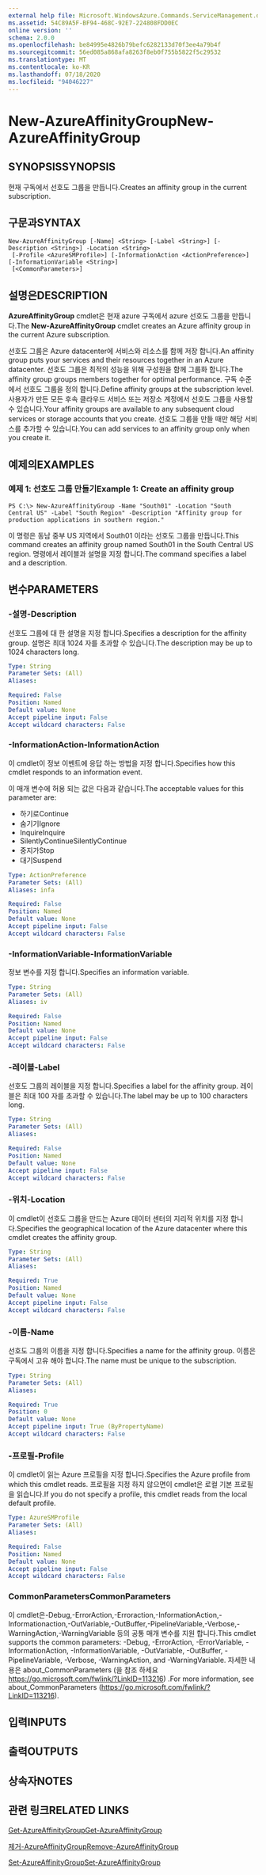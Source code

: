 ```yaml
---
external help file: Microsoft.WindowsAzure.Commands.ServiceManagement.dll-Help.xml
ms.assetid: 54C89A5F-BF94-468C-92E7-224808FDD0EC
online version: ''
schema: 2.0.0
ms.openlocfilehash: be84995e4826b79befc6282133d70f3ee4a79b4f
ms.sourcegitcommit: 56ed085a868afa8263f8eb0f755b5822f5c29532
ms.translationtype: MT
ms.contentlocale: ko-KR
ms.lasthandoff: 07/18/2020
ms.locfileid: "94046227"
---
```

# <span data-ttu-id="91a83-101">New-AzureAffinityGroup</span><span class="sxs-lookup"><span data-stu-id="91a83-101">New-AzureAffinityGroup</span></span>

## <span data-ttu-id="91a83-102">SYNOPSIS</span><span class="sxs-lookup"><span data-stu-id="91a83-102">SYNOPSIS</span></span>
<span data-ttu-id="91a83-103">현재 구독에서 선호도 그룹을 만듭니다.</span><span class="sxs-lookup"><span data-stu-id="91a83-103">Creates an affinity group in the current subscription.</span></span>

## <span data-ttu-id="91a83-104">구문과</span><span class="sxs-lookup"><span data-stu-id="91a83-104">SYNTAX</span></span>

```
New-AzureAffinityGroup [-Name] <String> [-Label <String>] [-Description <String>] -Location <String>
 [-Profile <AzureSMProfile>] [-InformationAction <ActionPreference>] [-InformationVariable <String>]
 [<CommonParameters>]
```

## <span data-ttu-id="91a83-105">설명은</span><span class="sxs-lookup"><span data-stu-id="91a83-105">DESCRIPTION</span></span>
<span data-ttu-id="91a83-106">**AzureAffinityGroup** cmdlet은 현재 azure 구독에서 azure 선호도 그룹을 만듭니다.</span><span class="sxs-lookup"><span data-stu-id="91a83-106">The **New-AzureAffinityGroup** cmdlet creates an Azure affinity group in the current Azure subscription.</span></span>

<span data-ttu-id="91a83-107">선호도 그룹은 Azure datacenter에 서비스와 리소스를 함께 저장 합니다.</span><span class="sxs-lookup"><span data-stu-id="91a83-107">An affinity group puts your services and their resources together in an Azure datacenter.</span></span>
<span data-ttu-id="91a83-108">선호도 그룹은 최적의 성능을 위해 구성원을 함께 그룹화 합니다.</span><span class="sxs-lookup"><span data-stu-id="91a83-108">The affinity group groups members together for optimal performance.</span></span>
<span data-ttu-id="91a83-109">구독 수준에서 선호도 그룹을 정의 합니다.</span><span class="sxs-lookup"><span data-stu-id="91a83-109">Define affinity groups at the subscription level.</span></span>
<span data-ttu-id="91a83-110">사용자가 만든 모든 후속 클라우드 서비스 또는 저장소 계정에서 선호도 그룹을 사용할 수 있습니다.</span><span class="sxs-lookup"><span data-stu-id="91a83-110">Your affinity groups are available to any subsequent cloud services or storage accounts that you create.</span></span>
<span data-ttu-id="91a83-111">선호도 그룹을 만들 때만 해당 서비스를 추가할 수 있습니다.</span><span class="sxs-lookup"><span data-stu-id="91a83-111">You can add services to an affinity group only when you create it.</span></span>

## <span data-ttu-id="91a83-112">예제의</span><span class="sxs-lookup"><span data-stu-id="91a83-112">EXAMPLES</span></span>

### <span data-ttu-id="91a83-113">예제 1: 선호도 그룹 만들기</span><span class="sxs-lookup"><span data-stu-id="91a83-113">Example 1: Create an affinity group</span></span>
```
PS C:\> New-AzureAffinityGroup -Name "South01" -Location "South Central US" -Label "South Region" -Description "Affinity group for production applications in southern region."
```

<span data-ttu-id="91a83-114">이 명령은 동남 중부 US 지역에서 South01 이라는 선호도 그룹을 만듭니다.</span><span class="sxs-lookup"><span data-stu-id="91a83-114">This command creates an affinity group named South01 in the South Central US region.</span></span>
<span data-ttu-id="91a83-115">명령에서 레이블과 설명을 지정 합니다.</span><span class="sxs-lookup"><span data-stu-id="91a83-115">The command specifies a label and a description.</span></span>

## <span data-ttu-id="91a83-116">변수</span><span class="sxs-lookup"><span data-stu-id="91a83-116">PARAMETERS</span></span>

### <span data-ttu-id="91a83-117">-설명</span><span class="sxs-lookup"><span data-stu-id="91a83-117">-Description</span></span>
<span data-ttu-id="91a83-118">선호도 그룹에 대 한 설명을 지정 합니다.</span><span class="sxs-lookup"><span data-stu-id="91a83-118">Specifies a description for the affinity group.</span></span>
<span data-ttu-id="91a83-119">설명은 최대 1024 자를 초과할 수 있습니다.</span><span class="sxs-lookup"><span data-stu-id="91a83-119">The description may be up to 1024 characters long.</span></span>

```yaml
Type: String
Parameter Sets: (All)
Aliases: 

Required: False
Position: Named
Default value: None
Accept pipeline input: False
Accept wildcard characters: False
```

### <span data-ttu-id="91a83-120">-InformationAction</span><span class="sxs-lookup"><span data-stu-id="91a83-120">-InformationAction</span></span>
<span data-ttu-id="91a83-121">이 cmdlet이 정보 이벤트에 응답 하는 방법을 지정 합니다.</span><span class="sxs-lookup"><span data-stu-id="91a83-121">Specifies how this cmdlet responds to an information event.</span></span>

<span data-ttu-id="91a83-122">이 매개 변수에 허용 되는 값은 다음과 같습니다.</span><span class="sxs-lookup"><span data-stu-id="91a83-122">The acceptable values for this parameter are:</span></span>

- <span data-ttu-id="91a83-123">하기로</span><span class="sxs-lookup"><span data-stu-id="91a83-123">Continue</span></span>
- <span data-ttu-id="91a83-124">숨기기</span><span class="sxs-lookup"><span data-stu-id="91a83-124">Ignore</span></span>
- <span data-ttu-id="91a83-125">Inquire</span><span class="sxs-lookup"><span data-stu-id="91a83-125">Inquire</span></span>
- <span data-ttu-id="91a83-126">SilentlyContinue</span><span class="sxs-lookup"><span data-stu-id="91a83-126">SilentlyContinue</span></span>
- <span data-ttu-id="91a83-127">중지가</span><span class="sxs-lookup"><span data-stu-id="91a83-127">Stop</span></span>
- <span data-ttu-id="91a83-128">대기</span><span class="sxs-lookup"><span data-stu-id="91a83-128">Suspend</span></span>

```yaml
Type: ActionPreference
Parameter Sets: (All)
Aliases: infa

Required: False
Position: Named
Default value: None
Accept pipeline input: False
Accept wildcard characters: False
```

### <span data-ttu-id="91a83-129">-InformationVariable</span><span class="sxs-lookup"><span data-stu-id="91a83-129">-InformationVariable</span></span>
<span data-ttu-id="91a83-130">정보 변수를 지정 합니다.</span><span class="sxs-lookup"><span data-stu-id="91a83-130">Specifies an information variable.</span></span>

```yaml
Type: String
Parameter Sets: (All)
Aliases: iv

Required: False
Position: Named
Default value: None
Accept pipeline input: False
Accept wildcard characters: False
```

### <span data-ttu-id="91a83-131">-레이블</span><span class="sxs-lookup"><span data-stu-id="91a83-131">-Label</span></span>
<span data-ttu-id="91a83-132">선호도 그룹의 레이블을 지정 합니다.</span><span class="sxs-lookup"><span data-stu-id="91a83-132">Specifies a label for the affinity group.</span></span>
<span data-ttu-id="91a83-133">레이블은 최대 100 자를 초과할 수 있습니다.</span><span class="sxs-lookup"><span data-stu-id="91a83-133">The label may be up to 100 characters long.</span></span>

```yaml
Type: String
Parameter Sets: (All)
Aliases: 

Required: False
Position: Named
Default value: None
Accept pipeline input: False
Accept wildcard characters: False
```

### <span data-ttu-id="91a83-134">-위치</span><span class="sxs-lookup"><span data-stu-id="91a83-134">-Location</span></span>
<span data-ttu-id="91a83-135">이 cmdlet이 선호도 그룹을 만드는 Azure 데이터 센터의 지리적 위치를 지정 합니다.</span><span class="sxs-lookup"><span data-stu-id="91a83-135">Specifies the geographical location of the Azure datacenter where this cmdlet creates the affinity group.</span></span>

```yaml
Type: String
Parameter Sets: (All)
Aliases: 

Required: True
Position: Named
Default value: None
Accept pipeline input: False
Accept wildcard characters: False
```

### <span data-ttu-id="91a83-136">-이름</span><span class="sxs-lookup"><span data-stu-id="91a83-136">-Name</span></span>
<span data-ttu-id="91a83-137">선호도 그룹의 이름을 지정 합니다.</span><span class="sxs-lookup"><span data-stu-id="91a83-137">Specifies a name for the affinity group.</span></span>
<span data-ttu-id="91a83-138">이름은 구독에서 고유 해야 합니다.</span><span class="sxs-lookup"><span data-stu-id="91a83-138">The name must be unique to the subscription.</span></span>

```yaml
Type: String
Parameter Sets: (All)
Aliases: 

Required: True
Position: 0
Default value: None
Accept pipeline input: True (ByPropertyName)
Accept wildcard characters: False
```

### <span data-ttu-id="91a83-139">-프로필</span><span class="sxs-lookup"><span data-stu-id="91a83-139">-Profile</span></span>
<span data-ttu-id="91a83-140">이 cmdlet이 읽는 Azure 프로필을 지정 합니다.</span><span class="sxs-lookup"><span data-stu-id="91a83-140">Specifies the Azure profile from which this cmdlet reads.</span></span>
<span data-ttu-id="91a83-141">프로필을 지정 하지 않으면이 cmdlet은 로컬 기본 프로필을 읽습니다.</span><span class="sxs-lookup"><span data-stu-id="91a83-141">If you do not specify a profile, this cmdlet reads from the local default profile.</span></span>

```yaml
Type: AzureSMProfile
Parameter Sets: (All)
Aliases: 

Required: False
Position: Named
Default value: None
Accept pipeline input: False
Accept wildcard characters: False
```

### <span data-ttu-id="91a83-142">CommonParameters</span><span class="sxs-lookup"><span data-stu-id="91a83-142">CommonParameters</span></span>
<span data-ttu-id="91a83-143">이 cmdlet은-Debug,-ErrorAction,-Erroraction,-InformationAction,-Informationaction,-OutVariable,-OutBuffer,-PipelineVariable,-Verbose,-WarningAction,-WarningVariable 등의 공통 매개 변수를 지원 합니다.</span><span class="sxs-lookup"><span data-stu-id="91a83-143">This cmdlet supports the common parameters: -Debug, -ErrorAction, -ErrorVariable, -InformationAction, -InformationVariable, -OutVariable, -OutBuffer, -PipelineVariable, -Verbose, -WarningAction, and -WarningVariable.</span></span> <span data-ttu-id="91a83-144">자세한 내용은 about_CommonParameters (을 참조 하세요 https://go.microsoft.com/fwlink/?LinkID=113216) .</span><span class="sxs-lookup"><span data-stu-id="91a83-144">For more information, see about_CommonParameters (https://go.microsoft.com/fwlink/?LinkID=113216).</span></span>

## <span data-ttu-id="91a83-145">입력</span><span class="sxs-lookup"><span data-stu-id="91a83-145">INPUTS</span></span>

## <span data-ttu-id="91a83-146">출력</span><span class="sxs-lookup"><span data-stu-id="91a83-146">OUTPUTS</span></span>

## <span data-ttu-id="91a83-147">상속자</span><span class="sxs-lookup"><span data-stu-id="91a83-147">NOTES</span></span>

## <span data-ttu-id="91a83-148">관련 링크</span><span class="sxs-lookup"><span data-stu-id="91a83-148">RELATED LINKS</span></span>

[<span data-ttu-id="91a83-149">Get-AzureAffinityGroup</span><span class="sxs-lookup"><span data-stu-id="91a83-149">Get-AzureAffinityGroup</span></span>](./Get-AzureAffinityGroup.md)

[<span data-ttu-id="91a83-150">제거-AzureAffinityGroup</span><span class="sxs-lookup"><span data-stu-id="91a83-150">Remove-AzureAffinityGroup</span></span>](./Remove-AzureAffinityGroup.md)

[<span data-ttu-id="91a83-151">Set-AzureAffinityGroup</span><span class="sxs-lookup"><span data-stu-id="91a83-151">Set-AzureAffinityGroup</span></span>](./Set-AzureAffinityGroup.md)


